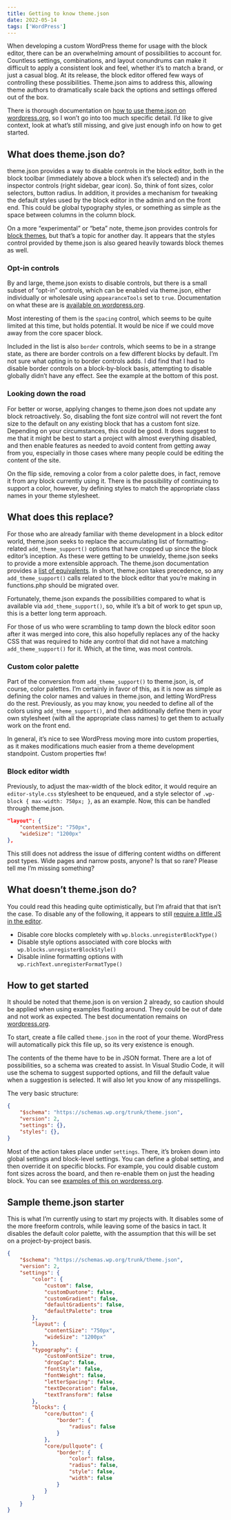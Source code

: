 ```yaml
---
title: Getting to know theme.json
date: 2022-05-14
tags: ['WordPress']
---
```


When developing a custom WordPress theme for usage with the block editor, there can be an overwhelming amount of possibilities to account for. Countless settings, combinations, and layout conundrums can make it difficult to apply a consistent look and feel, whether it’s to match a brand, or just a casual blog. At its release, the block editor offered few ways of controlling these possibilities. Theme.json aims to address this, allowing theme authors to dramatically scale back the options and settings offered out of the box.

There is thorough documentation on [how to use theme.json on wordpress.org](https://developer.wordpress.org/block-editor/how-to-guides/themes/theme-json/), so I won’t go into too much specific detail. I’d like to give context, look at what’s still missing, and give just enough info on how to get started.

## What does theme.json do?

theme.json provides a way to disable controls in the block editor, both in the block toolbar (immediately above a block when it’s selected) and in the inspector controls (right sidebar, gear icon). So, think of font sizes, color selectors, button radius. In addition, it provides a mechanism for tweaking the default styles used by the block editor in the admin and on the front end. This could be global typography styles, or something as simple as the space between columns in the column block.

On a more “experimental” or “beta” note, theme.json provides controls for [block themes](https://developer.wordpress.org/block-editor/how-to-guides/themes/block-theme-overview/), but that’s a topic for another day. It appears that the styles control provided by theme.json is also geared heavily towards block themes as well.

### Opt-in controls

By and large, theme.json exists to disable controls, but there is a small subset of “opt-in” controls, which can be enabled via theme.json, either individually or wholesale using `appearanceTools` set to `true`. Documentation on what these are is [available on wordpress.org](https://developer.wordpress.org/block-editor/how-to-guides/themes/theme-json/#opt-in-into-ui-controls).

Most interesting of them is the `spacing` control, which seems to be quite limited at this time, but holds potential. It would be nice if we could move away from the core spacer block.

Included in the list is also `border` controls, which seems to be in a strange state, as there are border controls on a few different blocks by default. I’m not sure what opting in to border controls adds. I did find that I had to disable border controls on a block-by-block basis, attempting to disable globally didn’t have any effect. See the example at the bottom of this post.

### Looking down the road

For better or worse, applying changes to theme.json does not update any block retroactively. So, disabling the font size control will not revert the font size to the default on any existing block that has a custom font size. Depending on your circumstances, this could be good. It does suggest to me that it might be best to start a project with almost everything disabled, and then enable features as needed to avoid content from getting away from you, especially in those cases where many people could be editing the content of the site.

On the flip side, removing a color from a color palette does, in fact, remove it from any block currently using it. There is the possibility of continuing to support a color, however, by defining styles to match the appropriate class names in your theme stylesheet.

## What does this replace?

For those who are already familiar with theme development in a block editor world, theme.json seeks to replace the accumulating list of formatting-related `add_theme_support()` options that have cropped up since the block editor’s inception. As these were getting to be unwieldy, theme.json seeks to provide a more extensible approach. The theme.json documentation provides a [list of equivalents](https://developer.wordpress.org/block-editor/how-to-guides/themes/theme-json/#backward-compatibility-with-add_theme_support). In short, theme.json takes precedence, so any `add_theme_support()` calls related to the block editor that you’re making in functions.php should be migrated over.

Fortunately, theme.json expands the possibilities compared to what is available via `add_theme_support()`, so, while it’s a bit of work to get spun up, this is a better long term approach.

For those of us who were scrambling to tamp down the block editor soon after it was merged into core, this also hopefully replaces any of the hacky CSS that was required to hide any control that did not have a matching `add_theme_support()` for it. Which, at the time, was most controls.

### Custom color palette

Part of the conversion from `add_theme_support()` to theme.json, is, of course, color palettes. I’m certainly in favor of this, as it is now as simple as defining the color names and values in theme.json, and letting WordPress do the rest. Previously, as you may know, you needed to define all of the colors using `add_theme_support()`, and then additionally define them in your own stylesheet (with all the appropriate class names) to get them to actually work on the front end.

In general, it’s nice to see WordPress moving more into custom properties, as it makes modifications much easier from a theme development standpoint. Custom properties ftw!

### Block editor width

Previously, to adjust the max-width of the block editor, it would require an `editor-style.css` stylesheet to be enqueued, and a style selector of `.wp-block { max-width: 750px; }`, as an example. Now, this can be handled through theme.json.

```json
"layout": {
	"contentSize": "750px",
	"wideSize": "1200px"
},
```

This still does not address the issue of differing content widths on different post types. Wide pages and narrow posts, anyone? Is that so rare? Please tell me I’m missing something?

## What doesn’t theme.json do?

You could read this heading quite optimistically, but I’m afraid that that isn’t the case. To disable any of the following, it appears to still [require a little JS in the editor](https://samhermes.com/posts/disabling-blocks-block-styles-gutenberg/).

- Disable core blocks completely with `wp.blocks.unregisterBlockType()`
- Disable style options associated with core blocks with `wp.blocks.unregisterBlockStyle()`
- Disable inline formatting options with `wp.richText.unregisterFormatType()`

## How to get started

It should be noted that theme.json is on version 2 already, so caution should be applied when using examples floating around. They could be out of date and not work as expected. The best documentation remains on [wordpress.org](https://developer.wordpress.org/block-editor/how-to-guides/themes/theme-json/).

To start, create a file called `theme.json` in the root of your theme. WordPress will automatically pick this file up, so its very existence is enough.

The contents of the theme have to be in JSON format. There are a lot of possibilities, so a schema was created to assist. In Visual Studio Code, it will use the schema to suggest supported options, and fill the default value when a suggestion is selected. It will also let you know of any misspellings.

The very basic structure:

```json
{
	"$schema": "https://schemas.wp.org/trunk/theme.json",
	"version": 2,
	"settings": {},
	"styles": {},
}
```

Most of the action takes place under `settings`. There, it’s broken down into global settings and block-level settings. You can define a global setting, and then override it on specific blocks. For example, you could disable custom font sizes across the board, and then re-enable them on just the heading block. You can see [examples of this on wordpress.org](https://developer.wordpress.org/block-editor/how-to-guides/themes/theme-json/#settings-examples).

## Sample theme.json starter

This is what I’m currently using to start my projects with. It disables some of the more freeform controls, while leaving some of the basics in tact. It disables the default color palette, with the assumption that this will be set on a project-by-project basis.

```json
{
    "$schema": "https://schemas.wp.org/trunk/theme.json",
    "version": 2,
    "settings": {
        "color": {
            "custom": false,
            "customDuotone": false,
            "customGradient": false,
            "defaultGradients": false,
            "defaultPalette": true
        },
        "layout": {
            "contentSize": "750px",
            "wideSize": "1200px"
        },
        "typography": {
            "customFontSize": true,
            "dropCap": false,
            "fontStyle": false,
            "fontWeight": false,
            "letterSpacing": false,
            "textDecoration": false,
            "textTransform": false
        },
        "blocks": {
            "core/button": {
                "border": {
                    "radius": false
                }
            },
            "core/pullquote": {
                "border": {
                    "color": false,
                    "radius": false,
                    "style": false,
                    "width": false
                }
            }
        }
    }
}
```